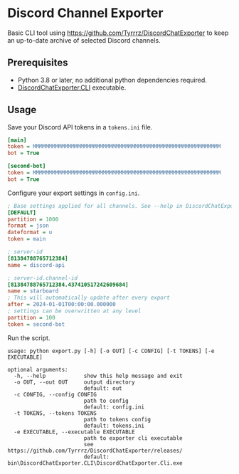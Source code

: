 # Discord Channel Exporter

Basic CLI tool using https://github.com/Tyrrrz/DiscordChatExporter to keep an up-to-date archive of selected Discord channels.

## Prerequisites

- Python 3.8 or later, no additional python dependencies required.
- [DiscordChatExporter.CLI](https://github.com/Tyrrrz/DiscordChatExporter/releases/latest) executable.

## Usage

Save your Discord API tokens in a `tokens.ini` file.

```ini
[main]
token = MMMMMMMMMMMMMMMMMMMMMMMMMMMMMMMMMMMMMMMMMMMMMMMMMMMMMMMMMMM
bot = True

[second-bot]
token = MMMMMMMMMMMMMMMMMMMMMMMMMMMMMMMMMMMMMMMMMMMMMMMMMMMMMMMMMMM
bot = True
```

Configure your export settings in `config.ini`.

```ini
; Base settings applied for all channels. See --help in DiscordChatExporter.CLI for details.
[DEFAULT]
partition = 1000
format = json
dateformat = u
token = main

; server-id
[81384788765712384]
name = discord-api

; server-id.channel-id
[81384788765712384.437410517242609684]
name = starboard
; This will automatically update after every export
after = 2024-01-01T00:00:00.000000
; settings can be overwritten at any level
partition = 100
token = second-bot
```

Run the script.

```
usage: python export.py [-h] [-o OUT] [-c CONFIG] [-t TOKENS] [-e EXECUTABLE]

optional arguments:
  -h, --help            show this help message and exit
  -o OUT, --out OUT     output directory
                        default: out
  -c CONFIG, --config CONFIG
                        path to config
                        default: config.ini
  -t TOKENS, --tokens TOKENS
                        path to tokens config
                        default: tokens.ini
  -e EXECUTABLE, --executable EXECUTABLE
                        path to exporter cli executable
                        see https://github.com/Tyrrrz/DiscordChatExporter/releases/
                        default: bin\DiscordChatExporter.CLI\DiscordChatExporter.Cli.exe
```